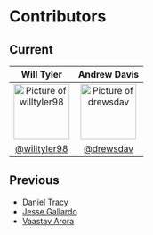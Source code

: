 # Contributors

## Current
| Will Tyler | Andrew Davis |
|:----------:|:------------:|
| <a href="https://github.com/willtyler98"><img src="https://avatars3.githubusercontent.com/u/23530045" width="100px" alt="Picture of willtyler98"/></a> | <a href="https://github.com/drewsdav"><img src="https://avatars2.githubusercontent.com/u/9686215" width="100px" alt="Picture of drewsdav"/></a> |
| [@willtyler98](https://github.com/willtyler98) | [@drewsdav](https://github.com/drewsdav) |

## Previous
- [Daniel Tracy](https://github.com/Danimaltheanimal)
- [Jesse Gallardo](https://github.com/JesseGallardo)
- [Vaastav Arora](https://github.com/VaastavA)